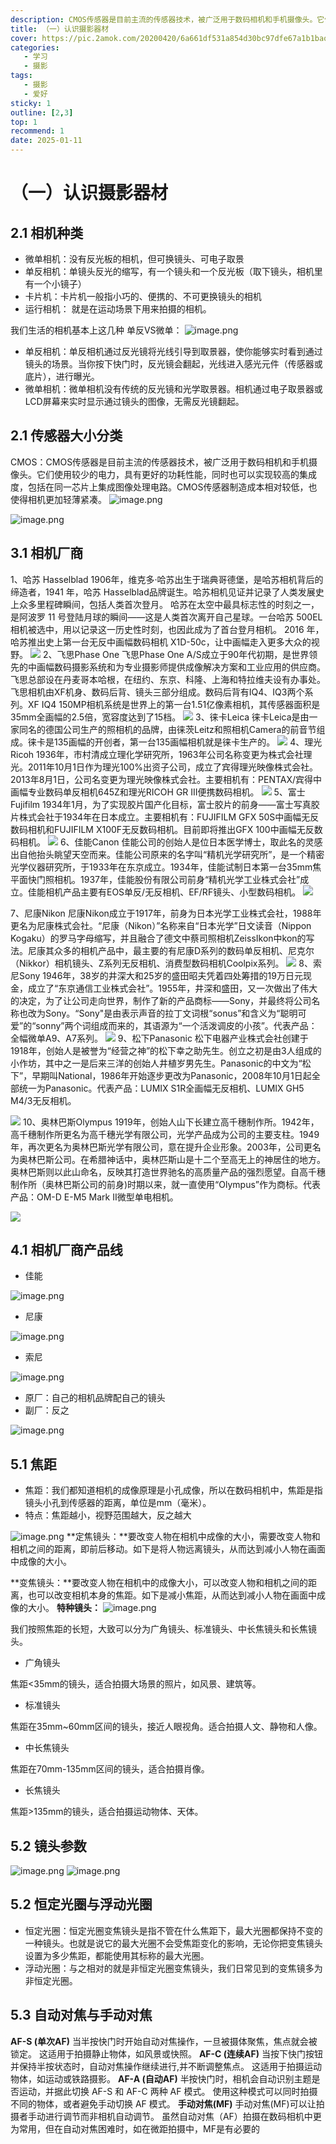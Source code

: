 ```yaml
---
description: CMOS传感器是目前主流的传感器技术，被广泛用于数码相机和手机摄像头。它们使用较少的电力，具有更好的功耗性能，同时也可以实现较高的集成度，包括在同一芯片上集成图像处理电路。CMOS传感器制造成本相对较低，也使得相机更加轻薄紧凑。
title: （一）认识摄影器材
cover: https://pic.2amok.com/20200420/6a661df531a854d30bc97dfe67a1b1baoutput_00002.jpg
categories: 
   - 学习
   - 摄影
tags: 
   - 摄影
   - 爱好
sticky: 1
outline: [2,3]
top: 1
recommend: 1
date: 2025-01-11
---
```


# （一）认识摄影器材

## 2.1 相机种类

- 微单相机：没有反光板的相机，但可换镜头、可电子取景
- 单反相机：单镜头反光的缩写，有一个镜头和一个反光板（取下镜头，相机里有一个小镜子）
- 卡片机：卡片机一般指小巧的、便携的、不可更换镜头的相机
- 运行相机： 就是在运动场景下用来拍摄的相机。

我们生活的相机基本上这几种
单反VS微单：
![image.png](images/1691932400218-eb16d0db-c463-456c-8276-2f462c88a807.png)

- 单反相机：单反相机通过反光镜将光线引导到取景器，使你能够实时看到通过镜头的场景。当你按下快门时，反光镜会翻起，光线进入感光元件（传感器或底片），进行曝光。
- 微单相机：微单相机没有传统的反光镜和光学取景器。相机通过电子取景器或LCD屏幕来实时显示通过镜头的图像，无需反光镜翻起。
## 2.1 传感器大小分类
CMOS：CMOS传感器是目前主流的传感器技术，被广泛用于数码相机和手机摄像头。它们使用较少的电力，具有更好的功耗性能，同时也可以实现较高的集成度，包括在同一芯片上集成图像处理电路。CMOS传感器制造成本相对较低，也使得相机更加轻薄紧凑。
![image.png](images/1691932639978-c8f7a060-10e5-4222-b9cd-34ea27e0b6ba.png)



![image.png](images/1691932974994-a60a7996-3f24-4bf4-a5ac-463b00279b11.png)
## 3.1 相机厂商
1、哈苏 Hasselblad
1906年，维克多·哈苏出生于瑞典哥德堡，是哈苏相机背后的缔造者，1941 年，哈苏 Hasselblad品牌诞生。哈苏相机见证并记录了人类发展史上众多里程碑瞬间，包括人类首次登月。
哈苏在太空中最具标志性的时刻之一，是阿波罗 11 号登陆月球的瞬间——这是人类首次离开自己星球。一台哈苏 500EL 相机被选中，用以记录这一历史性时刻，也因此成为了首台登月相机。
2016 年，哈苏推出史上第一台无反中画幅数码相机 X1D-50c，让中画幅走入更多大众的视野。
![](images/1691932808671-1023abf2-b55b-4eb6-a127-406e9f1b0fb5.jpeg)
2、飞思Phase One
飞思Phase One A/S成立于90年代初期，是世界领先的中画幅数码摄影系统和为专业摄影师提供成像解决方案和工业应用的供应商。飞思总部设在丹麦哥本哈根，在纽约、东京、科隆、上海和特拉维夫设有办事处。
飞思相机由XF机身、数码后背、镜头三部分组成。数码后背有IQ4、IQ3两个系列。XF IQ4 150MP相机系统是世界上的第一台1.51亿像素相机，其传感器面积是35mm全画幅的2.5倍，宽容度达到了15档。
![](images/1691932808683-260a53fc-9f68-48e1-96d6-67ff2343a822.webp)
3、徕卡Leica
徕卡Leica是由一家同名的德国公司生产的照相机的品牌，由徕茨Leitz和照相机Camera的前音节组成。徕卡是135画幅的开创者，第一台135画幅相机就是徕卡生产的。
![](images/1691932808677-73cd7e98-5375-418a-bad3-2980cb87791f.webp)
4、理光Ricoh
1936年，市村清成立理化学研究所，1963年公司名称变更为株式会社理光。2011年10月1日作为理光100%出资子公司，成立了宾得理光映像株式会社。2013年8月1日，公司名变更为理光映像株式会社。主要相机有：PENTAX/宾得中画幅专业数码单反相机645Z和理光RICOH GR III便携数码相机。
![](images/1691932808683-09541a8c-3193-4b05-af79-0ab3d420e60e.webp)
5、富士Fujifilm
1934年1月，为了实现胶片国产化目标，富士胶片的前身——富士写真胶片株式会社于1934年在日本成立。主要相机有：FUJIFILM GFX 50S中画幅无反数码相机和FUJIFILM X100F无反数码相机。目前即将推出GFX 100中画幅无反数码相机。
![](images/1691932808686-339b01e4-7a21-4f78-bcab-51f240d9d8d3.webp)
6、佳能Canon
佳能公司的创始人是位日本医学博士，取此名的灵感出自他抬头眺望天空而来。佳能公司原来的名字叫“精机光学研究所”，是一个精密光学仪器研究所，于1933年在东京成立。1934年，佳能试制日本第一台35mm焦平面快门照相机。1937年，佳能股份有限公司前身“精机光学工业株式会社”成立。佳能相机产品主要有EOS单反/无反相机、EF/RF镜头、小型数码相机。
![](images/1691932810656-003c7074-92fd-4870-b1ab-fda2055e7eca.webp)

7、尼康Nikon
尼康Nikon成立于1917年，前身为日本光学工业株式会社，1988年更名为尼康株式会社。“尼康（Nikon）”名称来自“日本光学”日文读音（Nippon Kogaku）的罗马字母缩写，并且融合了德文中蔡司照相机ZeissIkon中kon的写法。尼康其众多的相机产品中，最主要的有尼康D系列的数码单反相机、尼克尔（Nikkor）相机镜头、Z系列无反相机、消费型数码相机Coolpix系列。
![](images/1691932810666-8f68b60d-54fa-489a-b47e-db66ff25afea.png)
8、索尼Sony
1946年，38岁的井深大和25岁的盛田昭夫凭着四处筹措的19万日元现金，成立了“东京通信工业株式会社”。1955年，井深和盛田，又一次做出了伟大的决定，为了让公司走向世界，制作了新的产品商标——Sony，并最终将公司名称也改为Sony。“Sony"是由表示声音的拉丁文词根“sonus”和含义为“聪明可爱”的“sonny”两个词组成而来的，其语源为“一个活泼调皮的小孩”。代表产品：全幅微单A9、A7系列。
![](images/1691932810657-3ae0d004-0336-4e26-b236-edc5e59c0e8a.webp)
9、松下Panasonic
松下电器产业株式会社创建于1918年，创始人是被誉为“经营之神”的松下幸之助先生。创立之初是由3人组成的小作坊，其中之一是后来三洋的创始人井植岁男先生。Panasonic的中文为“松下”，早期叫National，1986年开始逐步更改为Panasonic，2008年10月1日起全部统一为Panasonic。代表产品：LUMIX S1R全画幅无反相机、LUMIX GH5 M4/3无反相机。

![](images/1691932810649-0d6bb48b-c442-4139-b8d9-56d7c49730b5.webp)
10、奥林巴斯Olympus
1919年，创始人山下长建立高千穗制作所。1942年，高千穗制作所更名为高千穗光学有限公司，光学产品成为公司的主要支柱。1949 年，再次更名为奥林巴斯光学有限公司，意在提升企业形象。2003年，公司更名为奥林巴斯公司。在希腊神话中，奥林匹斯山是十二个至高无上的神居住的地方。奥林巴斯则以此山命名，反映其打造世界驰名的高质量产品的强烈愿望。自高千穗制作所（奥林巴斯公司的前身)时期以来，就一直使用“Olympus”作为商标。代表产品：OM-D E-M5 Mark II微型单电相机。

![](images/1691932811402-71cb6233-eff3-4e29-847c-be28a0eebb96.webp)



## 4.1 相机厂商产品线

- 佳能

![image.png](images/1691933071043-80eb07df-1fb2-492a-a296-fba3d74261c7.png)

- 尼康

![image.png](images/1691933400189-1a12a495-9698-4c2e-a4f5-0695ff27d49d.png)

- 索尼

![image.png](images/1691933486081-70c1d7fa-96f0-47dd-afe8-8f3ce1753fa2.png)
- 原厂：自己的相机品牌配自己的镜头
- 副厂：反之

![image.png](images/1691933882915-869e3858-966c-472c-aa61-a9cb864169e6.png)
## 5.1 焦距

- 焦距：我们都知道相机的成像原理是小孔成像，所以在数码相机中，焦距是指镜头小孔到传感器的距离，单位是mm（毫米）。
- 特点：焦距越小，视野范围越大，反之越大

![image.png](images/1691933947352-aebfa41a-5b30-46c1-a43f-c6d5fecdfc7d.png)
**定焦镜头：**要改变人物在相机中成像的大小，需要改变人物和相机之间的距离，即前后移动。如下是将人物远离镜头，从而达到减小人物在画面中成像的大小。

**变焦镜头：**要改变人物在相机中的成像大小，可以改变人物和相机之间的距离，也可以改变相机本身的焦距。如下是减小焦距，从而达到减小人物在画面中成像的大小。
**特种镜头：**
![image.png](images/1691935096516-65bd8b06-0578-4d50-9580-14a15f7648d2.png)

我们按照焦距的长短，大致可以分为广角镜头、标准镜头、中长焦镜头和长焦镜头。

- 广角镜头

焦距<35mm的镜头，适合拍摄大场景的照片，如风景、建筑等。

- 标准镜头

焦距在35mm~60mm区间的镜头，接近人眼视角。适合拍摄人文、静物和人像。

- 中长焦镜头

焦距在70mm-135mm区间的镜头，适合拍摄肖像。

- 长焦镜头

焦距>135mm的镜头，适合拍摄运动物体、天体。
## 5.2 镜头参数
![image.png](images/1691934139866-cc1ea7d8-062f-4118-b5d2-0266d4c8ed2f.png)
![image.png](images/1691934190178-b7dd428c-d9ab-4a1f-90eb-5d624fd5721b.png)

## 5.2 恒定光圈与浮动光圈

- 恒定光圈：恒定光圈变焦镜头是指不管在什么焦距下，最大光圈都保持不变的一种镜头。也就是说它的最大光圈不会受焦距变化的影响，无论你把变焦镜头设置为多少焦距，都能使用其标称的最大光圈。
- 浮动光圈：与之相对的就是非恒定光圈变焦镜头，我们日常见到的变焦镜多为非恒定光圈。
## 5.3 自动对焦与手动对焦
**AF-S (单次AF)**
当半按快门时开始自动对焦操作，一旦被摄体聚焦，焦点就会被锁定。
这适用于拍摄静止物体，如风景或快照。
**AF-C (连续AF)**
当按下快门按钮并保持半按状态时，自动对焦操作继续进行,并不断调整焦点。
这适用于拍摄运动物体，如运动或铁路摄影。
**AF-A (自动AF)**
半按快门时，相机会自动识别主题是否运动，并据此切换 AF-S 和 AF-C 两种 AF 模式。
使用这种模式可以同时拍摄不同的物体，或者避免手动切换 AF 模式。
**手动对焦(MF)**
手动对焦(MF)可以让拍摄者手动进行调节而非相机自动调节。
虽然自动对焦（AF）拍摄在数码相机中更为常用，但在自动对焦困难时，如在微距拍摄中，MF是有必要的

